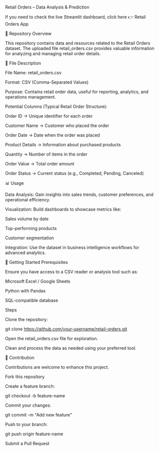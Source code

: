 Retail Orders – Data Analysis & Prediction

If you need to check the live Streamlit dashboard, click here 👉 Retail Orders App

📂 Repository Overview

This repository contains data and resources related to the Retail Orders dataset.
The uploaded file retail_orders.csv provides valuable information for analyzing and managing retail order details.

📑 File Description

File Name: retail_orders.csv

Format: CSV (Comma-Separated Values)

Purpose: Contains retail order data, useful for reporting, analytics, and operations management.

Potential Columns (Typical Retail Order Structure):

Order ID → Unique identifier for each order

Customer Name → Customer who placed the order

Order Date → Date when the order was placed

Product Details → Information about purchased products

Quantity → Number of items in the order

Order Value → Total order amount

Order Status → Current status (e.g., Completed, Pending, Canceled)

📊 Usage

Data Analysis: Gain insights into sales trends, customer preferences, and operational efficiency.

Visualization: Build dashboards to showcase metrics like:

Sales volume by date

Top-performing products

Customer segmentation

Integration: Use the dataset in business intelligence workflows for advanced analytics.

🚀 Getting Started
Prerequisites

Ensure you have access to a CSV reader or analysis tool such as:

Microsoft Excel / Google Sheets

Python with Pandas

SQL-compatible database

Steps

Clone the repository:

git clone https://github.com/your-username/retail-orders.git


Open the retail_orders.csv file for exploration.

Clean and process the data as needed using your preferred tool.

🤝 Contribution

Contributions are welcome to enhance this project.

Fork this repository

Create a feature branch:

git checkout -b feature-name


Commit your changes:

git commit -m "Add new feature"


Push to your branch:

git push origin feature-name


Submit a Pull Request
